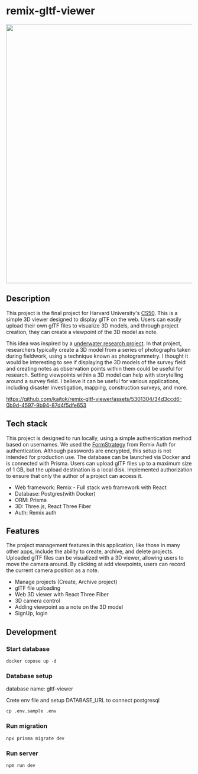 # remix-gltf-viewer
<div align="center">
<img src="https://github.com/kaitok/remix-gltf-viewer/assets/5301304/e84aad43-1f7d-4fa9-b92d-a42f59ae15df" width="700"/>
</div>

## Description

This project is the final project for Harvard University's [CS50](https://pll.harvard.edu/course/cs50-introduction-computer-science). This is a simple 3D viewer designed to display glTF on the web. Users can easily upload their own glTF files to visualize 3D models, and through project creation, they can create a viewpoint of the 3D model as note.

This idea was inspired by a [underwater research project](https://suichukoukogaku.com/). In that project, researchers typically create a 3D model from a series of photographs taken during fieldwork, using a technique known as photogrammetry.
I thought it would be interesting to see if displaying the 3D models of the survey field and creating notes as observation points within them could be useful for research. Setting viewpoints within a 3D model can help with storytelling around a survey field. I believe it can be useful for various applications, including disaster investigation, mapping, construction surveys, and more.



https://github.com/kaitok/remix-gltf-viewer/assets/5301304/34d3ccd6-0b9d-4597-9b94-87d4f5dfe653



## Tech stack

This project is designed to run locally, using a simple authentication method based on usernames. We used the [FormStrategy](https://github.com/sergiodxa/remix-auth-form) from Remix Auth for authentication. Although passwords are encrypted, this setup is not intended for production use.
The database can be launched via Docker and is connected with Prisma.
Users can upload glTF files up to a maximum size of 1 GB, but the upload destination is a local disk.
Implemented authorization to ensure that only the author of a project can access it.

- Web framework: Remix - Full stack web framework with React
- Database: Postgres(with Docker)
- ORM: Prisma
- 3D: Three.js, React Three Fiber
- Auth: Remix auth

## Features

The project management features in this application, like those in many other apps, include the ability to create, archive, and delete projects. Uploaded glTF files can be visualized with a 3D viewer, allowing users to move the camera around. By clicking at add viewpoints, users can record the current camera position as a note.

- Manage projects (Create, Archive project)
- glTF file uploading
- Web 3D viewer with React Three Fiber
- 3D camera control
- Adding viewpoint as a note on the 3D model
- SignUp, login

## Development

### Start database

```
docker copose up -d
```

### Database setup

database name: gltf-viewer

Crete env file and setup DATABASE_URL to connect postgresql

```
cp .env.sample .env
```

### Run migration

```
npx prisma migrate dev
```

### Run server

```
npm run dev
```

